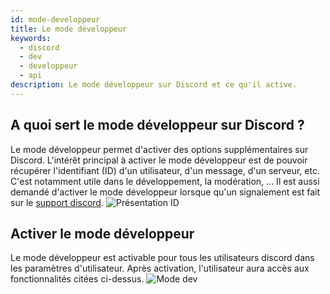 ```yaml
---
id: mode-developpeur
title: Le mode développeur
keywords:
  - discord
  - dev
  - developpeur
  - api
description: Le mode développeur sur Discord et ce qu'il active.
---
```

## A quoi sert le mode développeur sur Discord ?
Le mode développeur permet d'activer des options supplémentaires sur Discord. L'intérêt principal à activer le mode développeur est de pouvoir récupérer l'identifiant (ID) d'un utilisateur, d'un message, d'un serveur, etc. C'est notamment utile dans le développement, la modération, ... Il est aussi demandé d'activer le mode développeur lorsque qu'un signalement est fait sur le [support discord](https://support.discord.com/hc/fr/requests/new).
![Présentation ID](https://i.discord.fr/Ajx1.png)

## Activer le mode développeur
Le mode développeur est activable pour tous les utilisateurs discord dans les paramètres d'utilisateur. Après activation, l'utilisateur aura accès aux fonctionnalités citées ci-dessus.
![Mode dev](https://i.discord.fr/exfh.png)
